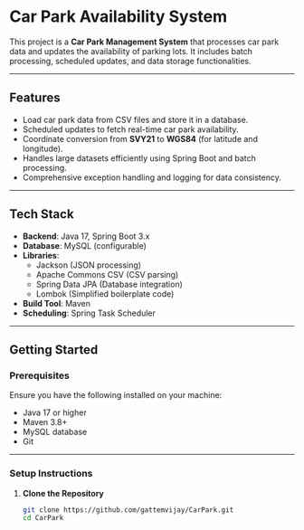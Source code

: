 # Car Park Availability System

This project is a **Car Park Management System** that processes car park data and updates the availability of parking lots. It includes batch processing, scheduled updates, and data storage functionalities.

---

## **Features**

- Load car park data from CSV files and store it in a database.
- Scheduled updates to fetch real-time car park availability.
- Coordinate conversion from **SVY21** to **WGS84** (for latitude and longitude).
- Handles large datasets efficiently using Spring Boot and batch processing.
- Comprehensive exception handling and logging for data consistency.

---

## **Tech Stack**

- **Backend**: Java 17, Spring Boot 3.x
- **Database**: MySQL (configurable)
- **Libraries**:
  - Jackson (JSON processing)
  - Apache Commons CSV (CSV parsing)
  - Spring Data JPA (Database integration)
  - Lombok (Simplified boilerplate code)
- **Build Tool**: Maven
- **Scheduling**: Spring Task Scheduler

---

## **Getting Started**

### Prerequisites

Ensure you have the following installed on your machine:
- Java 17 or higher
- Maven 3.8+
- MySQL database
- Git

---

### **Setup Instructions**

1. **Clone the Repository**
   ```bash
   git clone https://github.com/gattemvijay/CarPark.git
   cd CarPark

